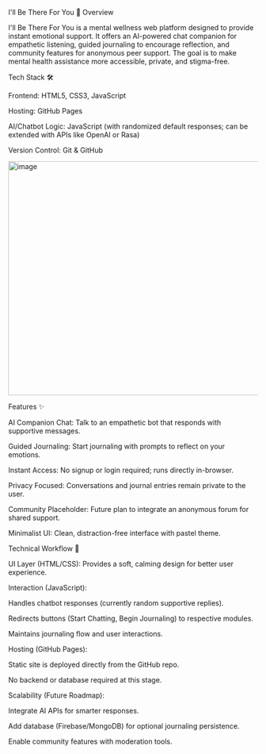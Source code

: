 I'll Be There For You 🌱
Overview

I'll Be There For You is a mental wellness web platform designed to provide instant emotional support. It offers an AI-powered chat companion for empathetic listening, guided journaling to encourage reflection, and community features for anonymous peer support. The goal is to make mental health assistance more accessible, private, and stigma-free.

Tech Stack 🛠️

Frontend: HTML5, CSS3, JavaScript

Hosting: GitHub Pages

AI/Chatbot Logic: JavaScript (with randomized default responses; can be extended with APIs like OpenAI or Rasa)

Version Control: Git & GitHub

<img width="1020" height="472" alt="image" src="https://github.com/user-attachments/assets/4070053d-a77a-4255-b781-1321e78d0c2c" />

Features ✨

AI Companion Chat: Talk to an empathetic bot that responds with supportive messages.

Guided Journaling: Start journaling with prompts to reflect on your emotions.

Instant Access: No signup or login required; runs directly in-browser.

Privacy Focused: Conversations and journal entries remain private to the user.

Community Placeholder: Future plan to integrate an anonymous forum for shared support.

Minimalist UI: Clean, distraction-free interface with pastel theme.

Technical Workflow 🔄

UI Layer (HTML/CSS): Provides a soft, calming design for better user experience.

Interaction (JavaScript):

Handles chatbot responses (currently random supportive replies).

Redirects buttons (Start Chatting, Begin Journaling) to respective modules.

Maintains journaling flow and user interactions.

Hosting (GitHub Pages):

Static site is deployed directly from the GitHub repo.

No backend or database required at this stage.

Scalability (Future Roadmap):

Integrate AI APIs for smarter responses.

Add database (Firebase/MongoDB) for optional journaling persistence.

Enable community features with moderation tools.
